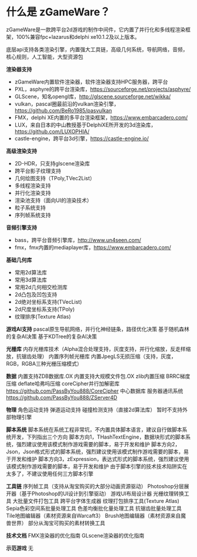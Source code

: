 # 什么是 zGameWare？

zGameWare是一款跨平台2d游戏的制作中间件，它内置了并行化和多线程渲染框架，100%兼容fpc+lazarus和delphi xe10.1.2及以上版本。

底层api支持各类渲染引擎，内置强大工具链，高级几何系统，导航网络，音频，核心规则，人工智能，大型资源包

**渲染器支持**
- zGameWare内置软件渲染器，软件渲染器支持HPC服务器，跨平台
- PXL，asphyre的跨平台渲染库，https://sourceforge.net/projects/asphyre/
- GLScene，知名opengl库，http://glscene.sourceforge.net/wikka/
- vulkan，pascal圈最前沿的vulkan渲染引擎，https://github.com/BeRo1985/pasvulkan
- FMX，delphi XE内置的多平台渲染框架，https://www.embarcadero.com/
- LUX，来自日本的中山教授基于DelphiXE所开发的3d渲染库，https://github.com/LUXOPHIA/
- castle-engine，跨平台3d引擎，https://castle-engine.io/

**高级渲染支持**
- 2D-HDR，只支持glscene渲染库
- 跨平台影子纹理支持
- 几何绘图支持（TPoly,TVec2List）
- 多线程渲染支持
- 并行化渲染支持
- 渲染池支持（面向UI的渲染技术）
- 粒子系统支持
- 序列帧系统支持

**音频引擎支持**
- bass，跨平台音频引擎库，http://www.un4seen.com/
- fmx，fmx内置的mediaplayer库，https://www.embarcadero.com/

**基础几何库**
- 常用2d算法库
- 常用3d算法库
- 常用2d几何相交检测库
- 2d凸包及凹包支持
- 2d绝对坐标系支持(TVecList)
- 2d尺度坐标系支持(TPoly)
- 纹理排序(Texture Atlas)

**游戏AI支持**
pascal原生导航网络，并行化神经链条，路径优化决策
基于随机森林的复杂AI决策
基于KDTree的复杂AI决策

**光栅库**
内存光栅库技术（Alpha混合处理支持，灰度支持，并行化缩放，反走样缩放，抗锯齿处理）
内置序列帧光栅库
内置JpegLS无损压缩（支持，灰度，RGB，RGBA三种光栅压缩模式）

**数据**
内置支持ZDB数据库.OX
内置支持大规模文件包.OX
zlib内置压缩
BRRC梯度压缩
deflate哈弗吗压缩
coreCipher并行加解密库 https://github.com/PassByYou888/CoreCipher
中心数据库
服务器通讯系统 https://github.com/PassByYou888/ZServer4D

**物理**
角色运动支持
弹道运动支持
碰撞检测支持（直接2d算法库）
暂时不支持外部物理引擎

**脚本系统**
脚本系统在系统工程非常坑，不内置具体脚本语言，建议自行做脚本系统开发，下列指出三个方向
脚本方向1，THashTextEngine，数据块形式的脚本系统，强烈建议使用该模式制作游戏需要的脚本，易于开发和维护
脚本方向2，Json，Json格式形式的脚本系统，强烈建议使用该模式制作游戏需要的脚本，易于开发和维护
脚本方向3，zExpression，表达式形式的脚本系统，强烈建议使用该模式制作游戏需要的脚本，易于开发和维护
由于脚本引擎的技术技术陷阱实在太多了，不建议使用任何三方脚本引擎

**工具链**
序列帧工具（支持从淘宝购买的大部分动画资源驱动）
Photoshop分层展开器（基于Photoshop的UI设计到引擎驱动）
游戏UI布局设计器
光栅纹理转换工具
大批量文件打包工具
跨平台字体生成器
纹理打包排序工具(Texture Atlas)
Sepia色彩空间系批量处理工具
色差均衡批化量处理工具
抗锯齿批量处理工具
Tile地图编辑器（素材资源来自Warcaft3）
Brush地图编辑器（素材资源来自魔兽世界）
部分从淘宝可购买的素材转换工具

**技术文档**
FMX渲染器的优化指南
GLscene渲染器的优化指南

**示范游戏**
无
